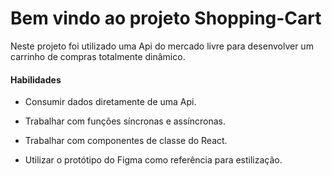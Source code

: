 <h1>Bem vindo ao projeto Shopping-Cart</h1>

Neste projeto foi utilizado uma Api do mercado livre para desenvolver um carrinho de compras totalmente dinâmico.

<h4>Habilidades</h4>

- Consumir dados diretamente de uma Api.

- Trabalhar com funções síncronas e assíncronas.

- Trabalhar com componentes de classe do React.

- Utilizar o protótipo do Figma como referência para estilização.


